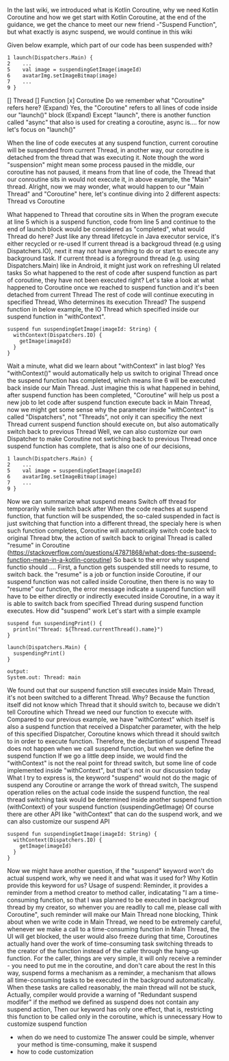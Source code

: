 In the last wiki, we introduced what is Kotlin Coroutine, why we need Kotlin Coroutine and how we get start with Kotlin Coroutine, at the end of the guidance, we get the chance to meet our new friend -"Suspend Function", but what exactly is async suspend, we would continue in this wiki

Given below example, which part of our code has been suspended with?
```
1 launch(Dispatchers.Main) {
2    ...
5    val image = suspendingGetImage(imageId)
6    avatarImg.setImageBitmap(image)
7    ...
9 }
```
[] Thread
[] Function
[x] Coroutine
Do we remember what "Coroutine" refers here? 
(Expand) Yes, the "Coroutine" refers to all lines of code inside our "launch()" block
(Expand) Except "launch", there is another function called "async" that also is used for creating a coroutine, async is.... for now let's focus on "launch()"

When the line of code executes at any suspend function, current coroutine will be suspended from current Thread, in another way, our coroutine is detached from the thread that was executing it. Note though the word "suspension" might mean some process paused in the middle,  our coroutine has not paused, it means from that line of code, the Thread that our conroutine sits in would not execute it, in above example, the "Main" thread. Alright, now we may wonder, what would happen to our "Main Thread" and "Coroutine" here, let's continue diving into 2 different aspects: Thread vs Coroutine

What happened to Thread that coroutine sits in
When the program execute at line 5 which is a suspend function, code from line 5 and continue to the end of launch block would be considered as "completed", what would Thread do here?
Just like any thread lifetcycle in Java executor service, it's either recycled or re-used
If current thread is a backgroud thread (e.g using Dispatchers.IO), next it may not have anything to do or start to execute any background task.
If current thread is a foreground thread (e.g. using Dispatchers.Main) like in Android, it might just work on refreshing UI related tasks
So what happened to the rest of code after suspend function as part of coroutine, they have not been executed right? Let's take a look at what happened to Coroutine once we reached to suspend function and it's been detached from current Thread
The rest of code will continue executing in specified Thread, 
Who determines its execution Thread? The suspend function
in below example, the IO Thread which specified inside our suspend function in "withContext". 

```
suspend fun suspendingGetImage(imageId: String) {
  withContext(Dispatchers.IO) {
    getImage(imageId)
  }
}
```
Wait a minute, what did we learn about "withContext" in last blog? Yes "withContext()" would automatically help us switch to original Thread once the suspend function has completed, which means line 6 will be executed back inside our Main Thread. 
Just imagine this is what happened in behind, after suspend function has been completed, "Coroutine" will help us post a new job to let code after suspend function execute back in Main Thread, now we might get some sense why the parameter inside "withContext" is called "Dispatchers", not "Threads", not only it can specificy the next Thread current suspend function should execute on, but also automatically switch back to previous Thread
Well, we can also customize our own Dispatcher to make Coroutine not swtiching back to previous Thread once suspend function has complete, that is also one of our decisions, 

```
1 launch(Dispatchers.Main) {
2    ...
5    val image = suspendingGetImage(imageId)
6    avatarImg.setImageBitmap(image)
7    ...
9 }
```
Now we can summarize what suspend means
Switch off thread for temporarily while switch back after 
When the code reaches at suspend function, that function will be suspended, the so-caled suspended in fact is just switching that function into a different thread, the specialy here is when such function completes, Coroutine will automatically switch code back to original Thread
btw, the action of switch back to original Thread is called "resume" in Coroutine (https://stackoverflow.com/questions/47871868/what-does-the-suspend-function-mean-in-a-kotlin-coroutine)
So back to the error why suspend functio should ....
First, a function gets suspended still needs to resume, to switch back. the "resume" is a job or function inside Coroutine, if our suspend function was not called inside Coroutine, then there is no way to "resume" our function, the error message indicate a suspend function will have to be either directly or indirectly executed inside Coroutine, in a way it is able to switch back from specified Thread during suspend function executes.
How did "suspend" work
Let's start with a simple example
```
suspend fun suspendingPrint() {
  println("Thread: ${Thread.currentThread().name}")
}

launch(Dispatchers.Main) {
  suspendingPrint()
}

output:
System.out: Thread: main
```
We found out that our suspend function still executes inside Main Thread, it's not been switched to a different Thread. Why? Because the function itself did not know which Thread that it should switch to, because we didn't tell Coroutine which Thread we need our function to execute with.
Compared to our previous example, we have "withContext" which itself is also a suspend function that received a Dispatcher parameter, with the help of this specified Dispatcher, Coroutine knows which thread it should switch to in order to execute function. Therefore, the declartion of suspend Thread does not happen when we call suspend function, but when we define the suspend function
If we go a little deep inside, we would find the "withContext" is not the real point for thread switch, but some line of code implemented inside "withContext", but that's not in our discussion today
What I try to express is, the keyword "suspend" would not do the magic of suspend any Coroutine or arrange the work of thread switch, The suspend operation relies on the actual code inside the suspend function, the real thread switching task would be determined inside another suspend function (withContext) of your suspend function (suspendingGetImage)
Of course there are other API like "withContext" that can do the suspend  work, and we can also customize our suspend API
```
suspend fun suspendingGetImage(imageId: String) {
  withContext(Dispatchers.IO) {
    getImage(imageId)
  }
}
```
Now we might have another question, if the "suspend" keyword won't do actual suspend work, why we need it and what was it used for? Why Kotlin provide this keyword for us?
Usage of suspend: Reminder, it provides a reminder from a method creator to method caller, indicatating "I am a time-consuming function, so that I was planned to be executed in backgroud thread by my creator, so whenver you are readlly to call me, please call with Coroutine", such reminder will make our Main Thread none blocking, 
Think about when we write code in Main Thread, we need to be extremely careful, whenever we make a call to a time-consuming function in Main Thread, the UI will get blocked, the user would also freeze during that time, Coroutines actually hand over the work of time-consuming task switching threads to the creator of the function instead of the caller through the hang-up function.
For the caller, things are very simple, it will only receive a reminder - you need to put me in the coroutine, and don't care about the rest
In this way, suspend forms a mechanism as a reminder, a mechanism that allows all time-consuming tasks to be executed in the background automatically. When these tasks are called reasonably, the main thread will not be stuck, 
Actually, compiler would provide a warning of "Redundant suspend modifer" if the method we defined as suspend does not contain any suspend action, Then our keyword has only one effect, that is, restricting this function to be called only in the coroutine, which is unnecessary
How to customize suspend function
- when do we need to customize
The answer could be simple, whenver your method is time-consuming, make it suspend
- how to code customization
<!--stackedit_data:
eyJoaXN0b3J5IjpbLTk1ODA2MTMzOSwtMTk3NzE5MzAwMCwtMT
g0NDA4NjI0NSwtMTE1OTI1MTE4NiwyMjc5MTY5MjcsLTUwNjQ4
MjkwNywxNzUwMzQ5NTEyXX0=
-->
